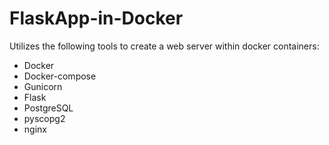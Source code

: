 # FlaskApp-in-Docker
Utilizes the following tools to create a web server within docker containers:
- Docker
- Docker-compose
- Gunicorn
- Flask
- PostgreSQL
- pyscopg2
- nginx

